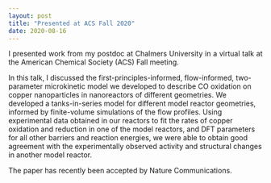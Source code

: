 ```yaml
---
layout: post
title: "Presented at ACS Fall 2020"
date: 2020-08-16
---
```


<p align="justify">
I presented work from my postdoc at Chalmers University in a virtual talk at the American Chemical Society (ACS) Fall meeting. 

In this talk, I discussed the first-principles-informed, flow-informed, two-parameter microkinetic model we developed to describe CO oxidation on copper nanoparticles in nanoreactors of different geometries. We developed a tanks-in-series model for different model reactor geometries, informed by finite-volume simulations of the flow profiles. Using experimental data obtained in our reactors to fit the rates of copper oxidation and reduction in one of the model reactors, and DFT parameters for all other barriers and reaction energies, we were able to obtain good agreement with the experimentally observed activity and structural changes in another model reactor.

The paper has recently been accepted by Nature Communications. 
</p>

<p>
  <br/>
  <br/>
</p>
